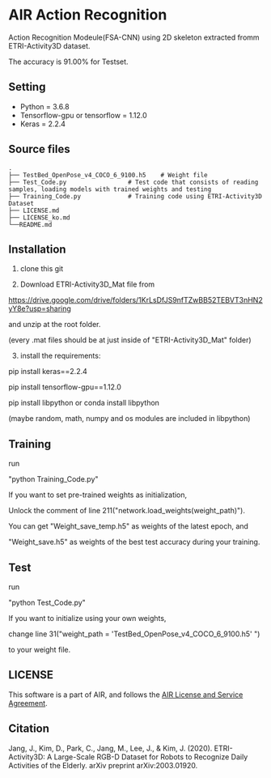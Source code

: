 # AIR Action Recognition

Action Recognition Modeule(FSA-CNN) using 2D skeleton extracted fromm ETRI-Activity3D dataset.

The accuracy is 91.00% for Testset.



## Setting 
-   Python = 3.6.8     
-   Tensorflow-gpu  or tensorflow = 1.12.0    
-   Keras = 2.2.4

## Source files
    .
    ├── TestBed_OpenPose_v4_COCO_6_9100.h5    # Weight file                  
    ├── Test_Code.py                 # Test code that consists of reading samples, loading models with trained weights and testing 
    ├── Training_Code.py             # Training code using ETRI-Activity3D Dataset
    ├── LICENSE.md
    ├── LICENSE_ko.md
    └──README.md

## Installation


1. clone this git

2. Download ETRI-Activity3D_Mat file from 

https://drive.google.com/drive/folders/1KrLsDfJS9nfTZwBB52TEBVT3nHN2yY8e?usp=sharing

and unzip at the root folder.

(every .mat files should be at just inside of "ETRI-Activity3D_Mat" folder)


3.  install the requirements:

pip install keras==2.2.4

pip install tensorflow-gpu==1.12.0

pip install libpython or conda install libpython

(maybe random, math, numpy and os modules are included in libpython)







## Training

run

"python Training_Code.py"

If you want to set pre-trained weights as initialization, 

Unlock the comment of line 211("network.load_weights(weight_path)").


You can get "Weight_save_temp.h5" as weights of the latest epoch, and

"Weight_save.h5" as weights of the best test accuracy during your training.



## Test

run

"python Test_Code.py"

If you want to initialize using your own weights, 

change line 31("weight_path = 'TestBed_OpenPose_v4_COCO_6_9100.h5' ")

to your weight file.







## LICENSE
This software is a part of AIR, and follows the [AIR License and Service Agreement](LICENSE.md).



## Citation
Jang, J., Kim, D., Park, C., Jang, M., Lee, J., & Kim, J. (2020). ETRI-Activity3D: A Large-Scale RGB-D Dataset for Robots to Recognize Daily Activities of the Elderly. arXiv preprint arXiv:2003.01920.
